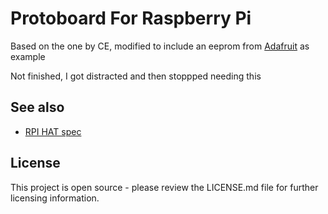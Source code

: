 # Protoboard For Raspberry Pi

Based on the one by CE, modified to include an eeprom from [Adafruit](https://github.com/adafruit/Adafruit-Perma-Proto-HAT-PCB) as example

Not finished, I got distracted and then stoppped needing this


## See also
* [RPI HAT spec](https://github.com/raspberrypi/utils/tree/master/eeptools)

## License
This project is open source - please review the LICENSE.md file for further licensing information.
